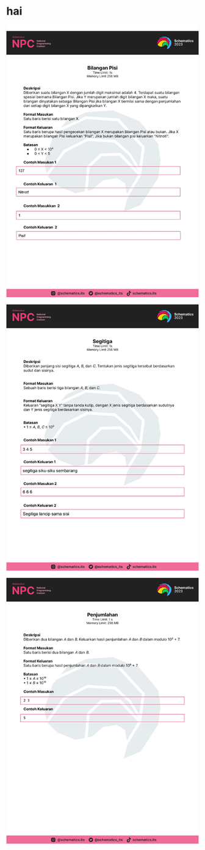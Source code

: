 # hai
![Prob 1](https://github.com/PannDev/belajar_cpp/blob/main/Schematics_NPCJ_2023/pdf/bilangan-pisi-revisi.jpg)
![Prob 2](https://github.com/PannDev/belajar_cpp/blob/main/Schematics_NPCJ_2023/pdf/Segitiga.jpg)
![Prob 3](https://github.com/PannDev/belajar_cpp/blob/main/Schematics_NPCJ_2023/pdf/penjumlahan-fix.jpg)